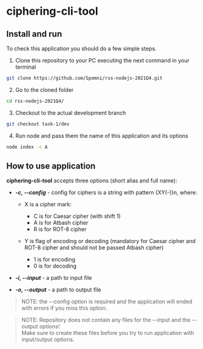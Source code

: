 # ciphering-cli-tool

## Install and run

To check this application you should do a few simple steps.

1. Clone this repository to your PC executing the next command in your terminal
```bash
git clone https://github.com/Spomni/rss-nodejs-2021Q4.git
```

2. Go to the cloned folder
```bash
cd rss-nodejs-2021Q4/
```

3. Checkout to the actual development branch
```bash
git checkout task-1/dev
```

4. Run node and pass them the name of this application and its options
```bash
node index -c A
```

## How to use application

**ciphering-cli-tool** accepts three options (short alias and full name):

 * **_-c, --config_** - config for ciphers is a string with pattern {XY(-)}n, where:

    * X is a cipher mark:
      * C is for Caesar cipher (with shift 1)
      * A is for Atbash cipher
      * R is for ROT-8 cipher

    * Y is flag of encoding or decoding (mandatory for Caesar cipher and ROT-8 cipher and should not be passed Atbash cipher)
      * 1 is for encoding
      * 0 is for decoding

  * **_-i, --input_** - a path to input file

  * **_-o, --output_** - a path to output file

>NOTE: the --config option is required and the application will ended with errors if you miss this option.

> NOTE: Repository does not contain any files for the --input and the --output options!<br>
> Make sure to create these files before you try to run application with input/output options.
